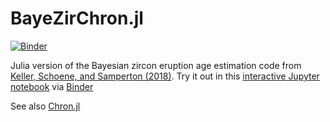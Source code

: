 # BayeZirChron.jl

[![Binder](https://mybinder.org/badge.svg)](https://mybinder.org/v2/gh/brenhinkeller/BayeZirChron.c/master?filepath=julia%2Fdemo.ipynb)

Julia version of the Bayesian zircon eruption age estimation code from [Keller, Schoene, and Samperton (2018)](https://doi.org/10.7185/geochemlet.1826). Try it out in this [interactive Jupyter notebook](https://mybinder.org/v2/gh/brenhinkeller/BayeZirChron.c/master?filepath=julia%2Fdemo.ipynb) via [Binder](https://mybinder.org)

See also [Chron.jl](https://github.com/brenhinkeller/Chron.jl)
